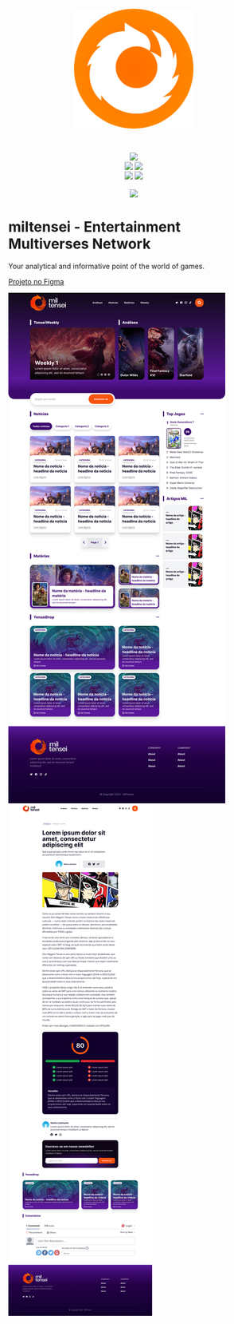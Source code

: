 <p align="center"><a href="https://github.com/pedrobealves/mil-tensei-nextjs-sanity/" target="_blank"><img width="240"src="https://github.com/pedrobealves/mil-tensei-nextjs-sanity/blob/main/public/favicon/android-chrome-512x512.png"></a></p>

<br>

<p align="center">
<a href=""><img src="https://img.shields.io/github/issues/pedrobealves/mil-tensei-nextjs-sanity.svg?style=for-the-badge&colorA=gray&logo=github&colorB=7651A9&logoColor=F7F7F7&logoWidth=15"/></a>
<br>    
<a href="#"><img src="https://img.shields.io/badge/RELEASE%20DATE-2023-7651A9.svg?style=for-the-badge&colorA=gray"></a>
<a href=""><img src="https://img.shields.io/github/stars/pedrobealves/mil-tensei-nextjs-sanity.svg?style=for-the-badge&colorB=7651A9"/></a>
<br>
<a href=""><img src="https://img.shields.io/badge/license-GNU_GPLv3-353535.svg?style=for-the-badge"/></a>
<a href="https://www.miltensei.com"><img src="https://img.shields.io/badge/nextjs-homolog-353535.svg?style=for-the-badge&logo=nextdotjs&colorA=gray&logoColor=F7F7F7&logoWidth=25"/></a>
<br>
<br>
<a href=""><img src="https://img.shields.io/github/deployments/pedrobealves/mil-tensei-nextjs-sanity/production.svg?style=for-the-badge&colorA=gray&logo=vercel&colorB=7651A9&logoColor=F7F7F7&logoWidth=15"/></a>
</p>

# miltensei - Entertainment Multiverses Network

<p align="justify">Your analytical and informative point of the world of games.</p>

[Projeto no Figma](https://www.figma.com/file/fr4gUuM5qMkkA7v0gxhIEv/MILtensei?type=design&node-id=208%3A588&mode=design&t=0Ml7AeRLKy7YX20o-1)

![Desktop](./style/../doc/HomeDesktop.png)
![Desktop](./style/../doc/ReviewDesktop.png)

